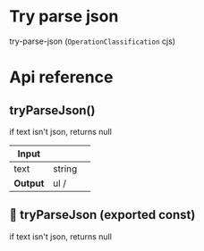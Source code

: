 # Try parse json

try-parse-json (`OperationClassification` cjs)



# Api reference

## tryParseJson()

if text isn't json, returns null


| Input      |    |    |
| ---------- | -- | -- |
| text | string |  |,| logParseError (optional) | boolean |  |
| **Output** | ul /    |    |



## 📄 tryParseJson (exported const)

if text isn't json, returns null

